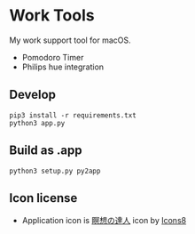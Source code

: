 # Work Tools

My work support tool for macOS.

* Pomodoro Timer
* Philips hue integration

## Develop

```
pip3 install -r requirements.txt
python3 app.py
```

## Build as .app

```
python3 setup.py py2app
```

## Icon license

* Application icon is [瞑想の達人](https://icons8.com/icon/8xS9Iz7hUgkw/%E7%9E%91%E6%83%B3%E3%81%AE%E9%81%94%E4%BA%BA) icon by [Icons8](https://icons8.com)